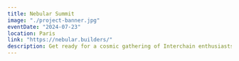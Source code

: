 ```yaml
---
title: Nebular Summit
image: "./project-banner.jpg"
eventDate: "2024-07-23"
location: Paris
link: "https://nebular.builders/"
description: Get ready for a cosmic gathering of Interchain enthusiasts and Cosmos builders. Exploring topics from cross-chain DeFi, CosmWasm, modular blockchains
---
```

